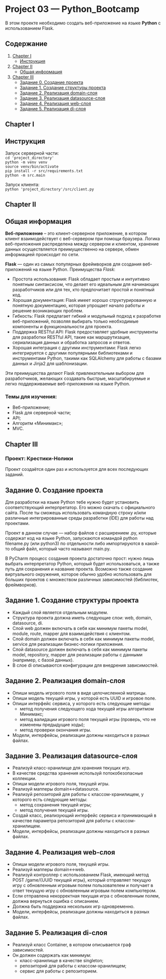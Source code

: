# Project 03 — Python_Bootcamp  

В этом проекте необходимо создать веб-приложение на языке **Python** с использованием Flask. 

## Содержание
 1. [Chapter I](#chapter-i)   
     - [Инструкция](#инструкция)   
 2. [Chapter II](#chapter-ii)  
     - [Общая информация](#общая-информация)  
 3. [Chapter III](#chapter-iii)      
     - [Задание 0. Создание проекта](#задание-0-создание-проекта)  
     - [Задание 1. Создание структуры проекта](#задание-1-cоздание-структуры-проекта)  
     - [Задание 2. Реализация domain-слоя](#задание-2-реализация-domain-слоя)  
     - [Задание 3. Реализация datasource-слоя](#задание-3-реализация-datasource-слоя)  
     - [Задание 4. Реализация web-слоя](#задание-4-реализация-web-слоя)  
     - [Задание 5. Реализация di-слоя](#задание-5-реализация-di-слоя) 


## Chapter I
## Инструкция

Запуск серверной части:  
`cd 'project_directory'`  
`python -m venv venv`  
`source venv/bin/activate`  
`pip install -r src/requirements.txt`  
`python -m src.main`  

Запуск клиента:  
`python 'project_directory'/src/client.py`  


## Chapter II
## Общая информация

**Веб-приложение** – это клиент-серверное приложение, в котором клиент взаимодействует с веб-сервером при помощи браузера. Логика веб-приложения распределена между сервером и клиентом, хранение данных осуществляется преимущественно на сервере, обмен информацией происходит по сети.

**Flask** — один из самых популярных фреймворков для создания веб-приложений на языке Python. Преимущества *Flask*:

- Простота использования: Flask обладает простым и интуитивно понятным синтаксисом, что делает его идеальным для начинающих разработчиков или для тех, кто предпочитает простой и понятный код.
- Хорошая документация: Flask имеет хорошо структурированную и понятную документацию, которая упрощает начало работы и решение возникающих проблем.
- Гибкость: Flask предлагает гибкий и модульный подход к разработке веб-приложений, позволяя выбирать только необходимые компоненты и функциональности для проекта.
- Поддержка RESTful API: Flask предоставляет удобные инструменты для разработки RESTful API, такие как маршрутизация, сериализация данных и обработка запросов и ответов.
- Хорошая интеграция с другими инструментами: Flask легко интегрируется с другими популярными библиотеками и инструментами Python, такими как SQLAlchemy для работы с базами данных и Jinja2 для шаблонизации.

Эти преимущества делают Flask привлекательным выбором для разработчиков, желающих создавать быстрые, масштабируемые и легко поддерживаемые веб-приложения на языке Python.

### Темы для изучения:
- Веб-приложение;
- Flask для серверной части;
- API;
- Алгоритм «Минимакс»;
- MVC.

## Chapter III
### Проект: Крестики-Нолики

Проект создаётся один раз и используется для всех последующих заданий.

## Задание 0. Создание проекта
Для разработки на языке Python тебе нужно будет установить соответствующий интерпретатор.
Его можно скачать с официального сайта. После ты сможешь использовать командную строку
и/или различные интегрированные среды разработки (IDE) для работы над проектами.

Проект в данном случае — набор файлов с расширением .py, которые содержат код на языке Python,
запускаются командой python filename.py (или python3) по отдельности либо импортируются в какой-то общий файл, который часто называют main.py.

В PyCharm процесс создания проекта достаточно прост: нужно лишь выбрать интерпретатор Python,
который будет использоваться, а также путь для сохранения и название проекта. Возможно также создание виртуального окружения, которое обычно удобно использовать для больших проектов с множеством различных зависимостей (библиотек, фреймворков).

## Задание 1. Создание структуры проекта
- Каждый слой является отдельным модулем.
- Структура проекта должна иметь следующие слои: web, domain, datasource, di.
- Слой web должен включать в себя как минимум пакеты model, module, route, mapper для взаимодействия с клиентом.
- Слой domain должен включать в себя как минимум пакеты model, service для реализации бизнес-логики приложения.
- Слой datasource должен включать в себя как минимум пакеты model, repository, mapper для реализации работы с данными (например, с базой данных).
- В слое di описываются конфигурации для внедрения зависимостей.

## Задание 2. Реализация domain-слоя
- Опиши модель игрового поля в виде целочисленной матрицы.
- Опиши модель текущей игры, у которой есть UUID и игровое поле.
- Опиши интерфейс сервиса, у которого есть следующие методы:
    - метод получения следующего хода текущей игры алгоритмом Минимакс;
    - метод валидации игрового поля текущей игры (проверь, что не изменены предыдущие ходы);
    - метод проверки окончания игры.
- Модели, интерфейсы, реализации должны находиться в разных файлах.

## Задание 3. Реализация datasource-слоя
- Реализуй класс-хранилище для хранения текущих игр.
- В качестве средства хранения используй потокобезопасные коллекции.
- Опиши модели игрового поля, текущей игры.
- Реализуй мапперы domain<->datasource.
- Реализуй репозиторий для работы с классом-хранилищем, у которого есть следующие методы:
    - метод сохранения текущей игры;
    - метод получения текущей игры.
- Создай класс, реализующий интерфейс сервиса и принимающий в качестве параметра репозиторий для работы с классом-хранилищем.
- Модели, интерфейсы, реализации должны находиться в разных файлах.

## Задание 4. Реализация web-слоя
- Опиши модели игрового поля, текущей игры.
- Реализуй мапперы domain<->web.
- Реализуй контроллер с использованием Flask, имеющий метод POST /game/{UUID текущей игры}, который отправляет текущую игру с обновленным игровым полем пользователем и получает в ответ текущую игру с обновленным игровым полем компьютером.
- Если отправлена некорректная текущая игра с обновленным полем, должна вернуться ошибка с описанием.
- Должна быть поддержка нескольких игр одновременно.
- Модели, интерфейсы, реализации должны находиться в разных файлах.

## Задание 5. Реализация di-слоя
- Реализуй класс Container, в котором описывается граф зависимостей.
- Он должен содержать как минимум: 
   - класс-хранилище в качестве singleton;
   - репозиторий для работы с классом-хранилищем;
   - сервис для работы с репозиторием.
